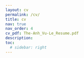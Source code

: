 ```yaml
---
layout: cv
permalink: /cv/
title: cv
nav: true
nav_order: 4
cv_pdf: The-Anh_Vu-Le_Resume.pdf
description:
toc:
  # sidebar: right
---
```

